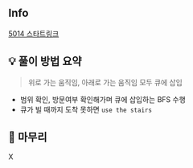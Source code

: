 ## Info
[5014 스타트링크](https://www.acmicpc.net/problem/5014)

## 💡 풀이 방법 요약
> 위로 가는 움직임, 아래로 가는 움직임 모두 큐에 삽입
- 범위 확인, 방문여부 확인해가며 큐에 삽입하는 BFS 수행
- 큐가 빌 때까지 도착 못하면 `use the stairs`

## 🙂 마무리
X